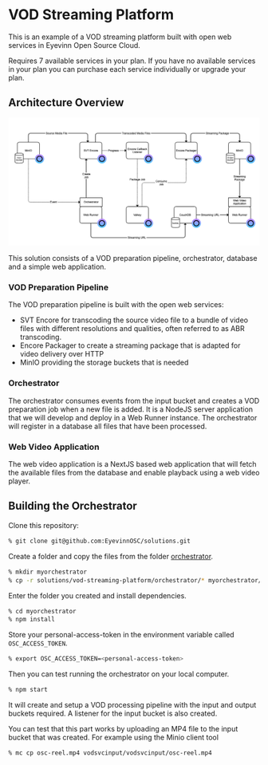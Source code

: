 # VOD Streaming Platform

This is an example of a VOD streaming platform built with open web services in Eyevinn Open Source Cloud.

Requires 7 available services in your plan. If you have no available services in your plan you can purchase each service individually or upgrade your plan.

## Architecture Overview

![Architecture](architecture.png)

This solution consists of a VOD preparation pipeline, orchestrator, database and a simple web application.

### VOD Preparation Pipeline

The VOD preparation pipeline is built with the open web services:

 - SVT Encore for transcoding the source video file to a bundle of video files with different resolutions and qualities, often referred to as ABR transcoding.
 - Encore Packager to create a streaming package that is adapted for video delivery over HTTP
 - MinIO providing the storage buckets that is needed

### Orchestrator

The orchestrator consumes events from the input bucket and creates a VOD preparation job when a new file is added. It is a NodeJS server application that we will develop and deploy in a Web Runner instance. The orchestrator will register in a database all files that have been processed.

### Web Video Application

The web video application is a NextJS based web application that will fetch the available files from the database and enable playback using a web video player.

## Building the Orchestrator

Clone this repository:

```bash
% git clone git@github.com:EyevinnOSC/solutions.git
```

Create a folder and copy the files from the folder [orchestrator](orchestrator/).

```bash
% mkdir myorchestrator
% cp -r solutions/vod-streaming-platform/orchestrator/* myorchestrator/
```

Enter the folder you created and install dependencies.

```bash
% cd myorchestrator
% npm install
```

Store your personal-access-token in the environment variable called `OSC_ACCESS_TOKEN`.

```bash
% export OSC_ACCESS_TOKEN=<personal-access-token>
```

Then you can test running the orchestrator on your local computer.

```bash
% npm start
```

It will create and setup a VOD processing pipeline with the input and output buckets required.
A listener for the input bucket is also created.

You can test that this part works by uploading an MP4 file to the input bucket that was created.
For example using the Minio client tool

```bash
% mc cp osc-reel.mp4 vodsvcinput/vodsvcinput/osc-reel.mp4
```

